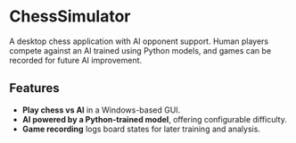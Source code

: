 # ChessSimulator

A desktop chess application with AI opponent support. Human players compete against an AI trained using Python models, and games can be recorded for future AI improvement.

## Features
- **Play chess vs AI** in a Windows-based GUI.
- **AI powered by a Python-trained model**, offering configurable difficulty.
- **Game recording** logs board states for later training and analysis.



